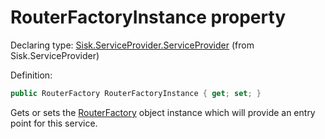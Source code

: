 <!--

Copyrights 2023 Sisk Framework - CypherPotato
Published under MIT license

!!! DO NOT EDIT THIS FILE !!!
This file was generated by a tool in the Sisk package. To edit the information in this documentation,
edit the XML documentation present in the Sisk source code.

-->


# RouterFactoryInstance property

Declaring type: [Sisk.ServiceProvider.ServiceProvider](/read?q=/contents/spec/Sisk.ServiceProvider.ServiceProvider.md) (from Sisk.ServiceProvider)


Definition:

```cs
public RouterFactory RouterFactoryInstance { get; set; }
```

Gets or sets the <a href="/read?q=/contents/spec/Sisk.Core.Routing.RouterFactory.md">RouterFactory</a> object instance which will provide an entry point for this service.

